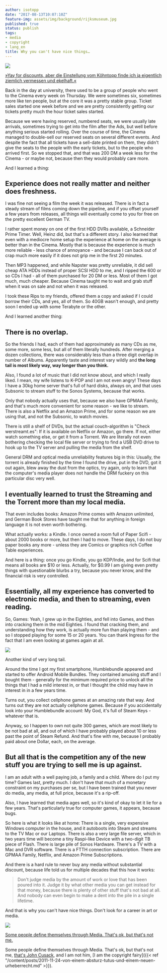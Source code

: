 ```yaml
---
author: isotopp
date: "2017-08-13T10:07:10Z"
feature-img: assets/img/background/rijksmuseum.jpg
published: true
status: publish
tags:
- media
- copyright
- lang_en
title: Why you can't have nice things…
---
```

![](/uploads/2017/08/eating-from-the-trashcan.jpg)

[»Yay for discounts, aber die Einstellung vom Köhntopp finde ich ja
eigentlich ziemlich vermessen und
ekelhaft.«](https://twitter.com/hmans/status/896351975800963073)

Back in the day at university, there used to be a group of people who went
to the Cinema every week on Thursday. We were sometimes six, sometimes more
like ten people, but at the core it was a pretty stable group. Ticket sales
started one week before and we are pretty consistently getting our tickets
pretty much the hour ticket sales started.

Because we were having reserved, numbered seats, we were usually late
arrivals, sometimes trying to get into the film after the Ads, but well
before anything serious started rolling. Over the course of time, the Cinema
managed to double-sell our reserved seats on several different events. And
despite the fact that all tickets have a sell-date printed on them, they
didn't give the seats to the people with the early tickets, but to the
people who arrived first. So we stopped that, and that was 200 DM a week
less for the Cinema - or maybe not, because then they would probably care
more. 

And I learned a thing: 

## Experience does not really matter and neither does freshness.

I was fine not seeing a film the week it was released. There is in fact a
steady stream of films coming down the pipeline, and if you offset yourself
a few years from releases, all things will eventually come to you for free
on the pretty excellent German TV.

I rather spent money on one of the first HDD DVRs available, a Schneider
Prime Timer. Well, Heinz did, but that's a different story. I also learned
that even with a mediocre home setup the experience at home on the average
is better than in the Cinema. Mostly that is because the experience is much
more reliable - less chance of annoyance - and because I can back out of
crap much more easily if it does not grip me in the first 20 minutes. 

Then MP3 happened, and while Napster was pretty unreliable, it did sell
cheap ATA HDDs instead of proper SCSI HDD to me, and I ripped the 600 or so
CDs I had - all of them purchased for 20 DM or less. Most of them I got
much, much cheaper. Because Cinema taught me to wait and grab stuff when it
was on sale and not when it was released. 

I took these Rips to my friends, offered them a copy and asked if I could
borrow their CDs, and yes, all of them. So 40GB wasn't enough, and pretty
soon I ended up with some Terabyte or the other. 

And I learned another thing:

## There is no overlap.

So the friends I had, each of them had approximately as many CDs as me, some
more, some less, but all of them literally hundreds. After merging a dozen
collections, there was considerably less than a three digit overlap in
number of Albums. Apparently taste and interest vary wildly and **the long
tail is most likely way, way longer than you think.**

Also, I found a lot of music that I did not know about, and which I really
liked. I mean, my wife listens to K-POP and I am not even angry! These days
I have a 30kg home server that's full of hard disks, always on, and that
uses Subsonic to stream stuff to the Sonos Systems, because that works. 

Only that nobody actually uses that, because we also have GPMAA Family, and
that's much more convenient for some reason - we like to stream. There is
also a Netflix and an Amazon Prime, and for some reason we are using that,
and not the Subsonic, to watch movies. 

There is still a shelf of DVDs, but the actual couch-algorithm is "Check
werstreamt.es": If it is available on Netflix or Amazon, go there. If not,
either watch something else, or get it from a Torrent. We are literally not
even bothering checking the local file server or trying to find a USB DVD
drive to hook up to the TV server and pulling the media from the shelf.

General DRM and optical media unreliability features big in this: Usually,
the torrent is already finished by the time I found the drive, put in the
DVD, got it out again, blew away the dust from the optics, try again, only
to learn that the computer's media player does not handle the DRM fuckery on
this particular disc very well. 

## I eventually learned to trust the Streaming and the Torrent more than my local media.

That even includes books: Amazon Prime comes with Amazon unlimited, and
German Book Stores have taught me that for anything in foreign language it
is not even worth bothering.

What actually works: a Kindle. I once owned a room full of Paper Scifi -
about 2000 books or more, but then I had to move. These days, I do not buy
paper books any more - unless they are Comics or graphics rich Coffee Table
experiences.

And here is a thing: once you go Kindle, you go KDP/Indie, and for Scifi
that means all books are $10 or less. Actually, for $0.99 I am giving even
pretty things with questionable blurbs a try, because you never know, and
the financial risk is very controlled. 

## Essentially, all my experience has converted to electronic media, and then to streaming, even reading.

So, Games: Yeah, I grew up in the Eighties, and fell into Games, and then
into cracking them in the mid Eighties. I found that cracking them, and
understanding how they work, is actually more fun than playing them - and so
I stopped playing for some 15 or 20 years. You can thank Ingress for the
fact that I am even looking at games again at all.

![](/uploads/2017/08/steam-library.jpg)

Another kind of very long tail.

Around the time I got my first smartphone, Humblebundle appeared and started
to offer Android Mobile Bundles. They contained amusing stuff and I bought
them - generally for the minimum required price to unlock all the things
that I had a mild interest in, or that I thought the child may have in
interest in in a few years time.

Turns out, you collect cellphone games at an amazing rate that way. And
turns out they are not actually cellphone games. Because if you accidentally
look into your Humblebundle account: My God, it's full of Steam Keys -
whatever that is.

Anyway, so I happen to own not quite 300 games, which are most likely to be
not bad at all, and out of which I have probably played about 10 or less
past the point of Steam Refund. And that's fine with me, because I probably
paid about one Dollar, each, on the average. 

## But all that is the competition any of the new stuff you are trying to sell me is up against.

I am an adult with a well paying job, a family and a child. Where do I put
my time? Games last, pretty much. I don't have that much of a monetary
constraint on my purchases per se, but I have been trained that you never
do media, any media, at full price, because it's a rip-off.

Also, I have learned that media ages well, so it's kind of okay to let it
lie for a few years. That's particularly true for computer games, it
appears, because bugs.

So here is what it looks like at home: There is a single, very expensive
Windows computer in the house, and it autoboots into Steam and streams to
the TV Mac or our Laptops. There is also a very large file server, which in
two years time will become a tiny Raspi-like Device with a two-digit TB
piece of Flash. There is large pile of Sonos Hardware. There's a TV with a
Mac and DVR software. There is a FTTH connection subscription. There are
GPMAA Family, Netflix, and Amazon Prime Subscriptions. 

And there is a hard rule to never buy any media without substantial
discount, because life told us for multiple decades that this how it works:

> Don't judge media by the amount of work or love that has been poured into
> it. Judge it by what other media you can get instead for that money,
> because there is plenty of other stuff that's not bad at all. And nobody
> can even begin to make a dent into the pile in a single lifetime.

And that is why you can't have nice things. Don't look for a career in art
or media. 

![](/uploads/2017/08/vinyl-558x640.jpg)

[Some people define themselves through Media. That's ok, but that's not
me.](https://twitter.com/avalanche_edin/status/895979245339541504)

Some people define themselves through Media. That's ok, but that's not me,
[that's John Cusack](http://www.imdb.com/title/tt0146882/), and I am not
him, [I am the copyright
fairy]({{< ref "/content/posts/2011-11-24-von-einem-absturz-tutus-und-einem-neuen-urheberrecht.md" >}}).
